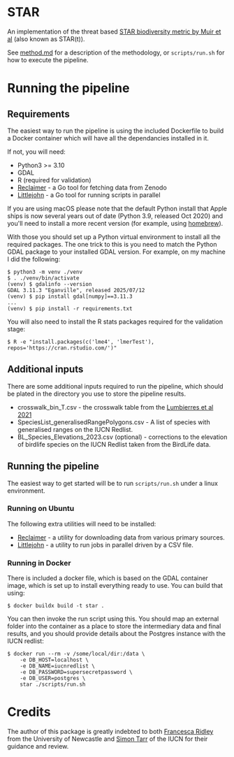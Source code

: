 # STAR

An implementation of the threat based [STAR biodiversity metric by Muir et al](https://www.nature.com/articles/s41559-021-01432-0) (also known as STAR(t)).

See [method.md](method.md) for a description of the methodology, or `scripts/run.sh` for how to execute the pipeline.

# Running the pipeline

## Requirements

The easiest way to run the pipeline is using the included Dockerfile to build a Docker container which will have all the dependancies installed in it.

If not, you will need:

* Python3 >= 3.10
* GDAL
* R (required for validation)
* [Reclaimer](https://github.com/quantifyearth/reclaimer/) - a Go tool for fetching data from Zenodo
* [Littlejohn](https://github.com/quantifyearth/littlejohn/) - a Go tool for running scripts in parallel

If you are using macOS please note that the default Python install that Apple ships is now several years out of date (Python 3.9, released Oct 2020) and you'll need to install a more recent version (for example, using [homebrew](https://brew.sh)).

With those you should set up a Python virtual environment to install all the required packages. The one trick to this is you need to match the Python GDAL package to your installed GDAL version. For example, on my machine I did the following:

```shell
$ python3 -m venv ./venv
$ . ./venv/bin/activate
(venv) $ gdalinfo --version
GDAL 3.11.3 "Eganville", released 2025/07/12
(venv) $ pip install gdal[numpy]==3.11.3
...
(venv) $ pip install -r requirements.txt
```

You will also need to install the R stats packages required for the validation stage:

```shell
$ R -e "install.packages(c('lme4', 'lmerTest'), repos='https://cran.rstudio.com/')"
```

## Additional inputs

There are some additional inputs required to run the pipeline, which should be plated in the directory you use to store the pipeline results.

* crosswalk_bin_T.csv - the crosswalk table from the [Lumbierres et al 2021](https://conbio.onlinelibrary.wiley.com/doi/10.1111/cobi.13851)
* SpeciesList_generalisedRangePolygons.csv - A list of species with generalised ranges on the IUCN Redlist.
* BL_Species_Elevations_2023.csv (optional) - corrections to the elevation of birdlife species on the IUCN Redlist taken from the BirdLife data.

## Running the pipeline

The easiest way to get started will be to run `scripts/run.sh` under a linux environment.

### Running on Ubuntu

The following extra utilities will need to be installed:

* [Reclaimer](https://github.com/quantifyearth/reclaimer/) - a utility for downloading data from various primary sources.
* [Littlejohn](https://github.com/quantifyearth/littlejohn/) - a utility to run jobs in parallel driven by a CSV file.

### Running in Docker

There is included a docker file, which is based on the GDAL container image, which is set up to install everything ready to use. You can build that using:

```
$ docker buildx build -t star .
```

You can then invoke the run script using this. You should map an external folder into the container as a place to store the intermediary data and final results, and you should provide details about the Postgres instance with the IUCN redlist:

```
$ docker run --rm -v /some/local/dir:/data \
	-e DB_HOST=localhost \
	-e DB_NAME=iucnredlist \
	-e DB_PASSWORD=supersecretpassword \
	-e DB_USER=postgres \
	star ./scripts/run.sh
```

# Credits

The author of this package is greatly indebted to both [Francesca Ridley](https://www.ncl.ac.uk/nes/people/profile/francescaridley.html) from the University of Newcastle and [Simon Tarr](https://www.linkedin.com/in/simon-tarr-22069b209/) of the IUCN for their guidance and review.
